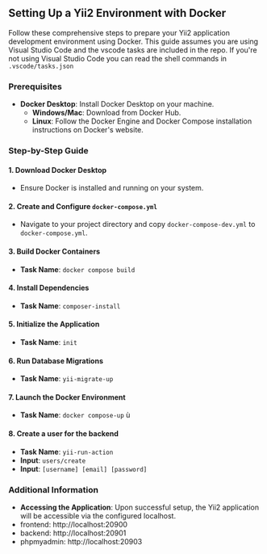 
## Setting Up a Yii2 Environment with Docker

Follow these comprehensive steps to prepare your Yii2 application development environment using Docker. This guide assumes you are using Visual Studio Code and the vscode tasks are included in the repo.
If you're not using Visual Studio Code you can read the shell commands in `.vscode/tasks.json`

### Prerequisites

-   **Docker Desktop**: Install Docker Desktop on your machine.
    -   **Windows/Mac**: Download from Docker Hub.
    -   **Linux**: Follow the Docker Engine and Docker Compose installation instructions on Docker's website.

### Step-by-Step Guide

#### 1. **Download Docker Desktop**

-   Ensure Docker is installed and running on your system.

#### 2. **Create and Configure `docker-compose.yml`**

-   Navigate to your project directory and copy `docker-compose-dev.yml` to `docker-compose.yml`.

#### 3. **Build Docker Containers**

-   **Task Name**: `docker compose build`
    

#### 4. **Install Dependencies**

-   **Task Name**: `composer-install`    

#### 5. **Initialize the Application**

-   **Task Name**: `init`    

#### 6. **Run Database Migrations**

-   **Task Name**: `yii-migrate-up`    

#### 7. **Launch the Docker Environment**

-   **Task Name**: `docker compose-up`    ù

#### 8. **Create a user for the backend**

-   **Task Name**: `yii-run-action`    
-   **Input**: `users/create`
-   **Input**: `[username] [email] [password]`


### Additional Information

-   **Accessing the Application**: Upon successful setup, the Yii2 application will be accessible via the configured localhost.
- frontend: http://localhost:20900
- backend: http://localhost:20901
- phpmyadmin: http://localhost:20903
